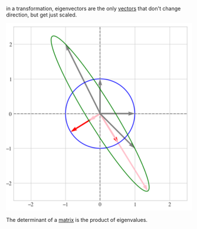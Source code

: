  in a transformation, eigenvectors are the only [vectors](Vectors.md) that don't change direction, but get just scaled.

![](../z_images/Pasted%20image%2020230307151148.png)

The determinant of a [matrix](Matrix.md) is the product of eigenvalues.
